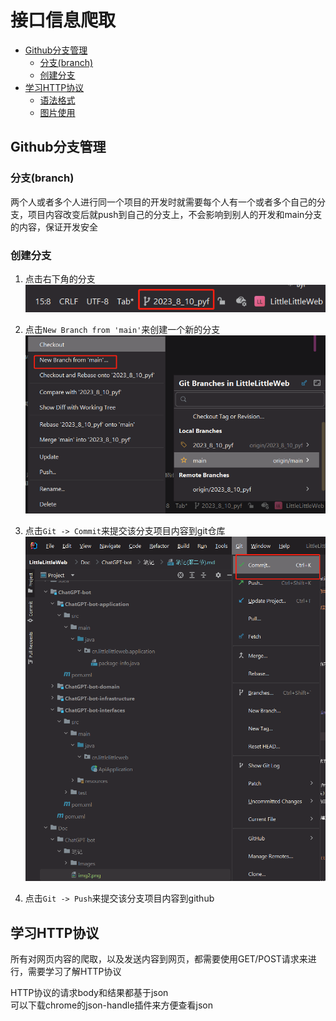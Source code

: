# 接口信息爬取
- [Github分支管理](#Github分支管理)
	- [分支(branch)](#分支(branch))
	- [创建分支](#创建分支)
- [学习HTTP协议](#学习HTTP协议)
	- [语法格式](#语法格式)
	- [图片使用](#图片使用)

## Github分支管理
### 分支(branch)
两个人或者多个人进行同一个项目的开发时就需要每个人有一个或者多个自己的分支，项目内容改变后就push到自己的分支上，不会影响到别人的开发和main分支的内容，保证开发安全

### 创建分支
1. 点击右下角的分支  
![img.png](Images/img2.png)

2. 点击`New Branch from 'main'`来创建一个新的分支
![img.png](Images/img.png)

3. 点击`Git -> Commit`来提交该分支项目内容到git仓库
![img.png](Images/img3.png)
4. 点击`Git -> Push`来提交该分支项目内容到github

## 学习HTTP协议
所有对网页内容的爬取，以及发送内容到网页，都需要使用GET/POST请求来进行，需要学习了解HTTP协议  

HTTP协议的请求body和结果都基于json  
可以下载chrome的json-handle插件来方便查看json